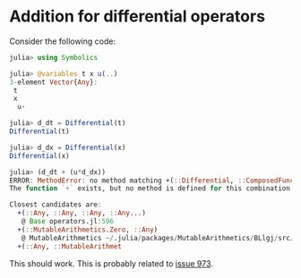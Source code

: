 # Addition for differential operators

Consider the following code:

```julia
julia> using Symbolics

julia> @variables t x u(..)
3-element Vector{Any}:
 t
 x
  u⋆

julia> d_dt = Differential(t)
Differential(t)

julia> d_dx = Differential(x)
Differential(x)

julia> (d_dt + (u*d_dx))
ERROR: MethodError: no method matching +(::Differential, ::ComposedFunction{Num, Differential})
The function `+` exists, but no method is defined for this combination of argument types.

Closest candidates are:
  +(::Any, ::Any, ::Any, ::Any...)
   @ Base operators.jl:596
  +(::MutableArithmetics.Zero, ::Any)
   @ MutableArithmetics ~/.julia/packages/MutableArithmetics/BLlgj/src/rewrite.jl:64
  +(::Any, ::MutableArithmet
```

This should work. This is probably related to [issue 973](https://github.com/JuliaSymbolics/Symbolics.jl/issues/973).
